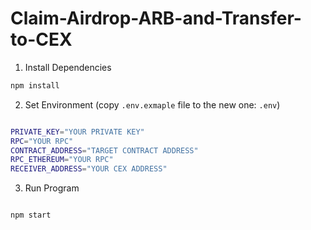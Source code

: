 # Claim-Airdrop-ARB-and-Transfer-to-CEX

1. Install Dependencies

```bash
npm install

```
2. Set Environment (copy `.env.exmaple` file to the new one: `.env`)


```bash

PRIVATE_KEY="YOUR PRIVATE KEY"
RPC="YOUR RPC"
CONTRACT_ADDRESS="TARGET CONTRACT ADDRESS"
RPC_ETHEREUM="YOUR RPC"
RECEIVER_ADDRESS="YOUR CEX ADDRESS"


```

3. Run Program

```bash

npm start

```
